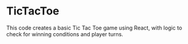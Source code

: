 # TicTacToe

This code creates a basic Tic Tac Toe game using React, with logic to check for winning conditions and player turns.